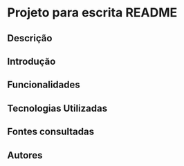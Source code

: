 # Projeto para escrita README

## Descrição

## Introdução

## Funcionalidades 

## Tecnologias Utilizadas 

## Fontes consultadas

## Autores 
